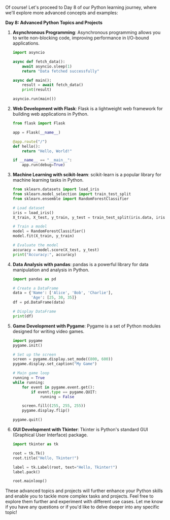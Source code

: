 Of course! Let's proceed to Day 8 of our Python learning journey, where we'll explore more advanced concepts and examples:

**Day 8: Advanced Python Topics and Projects**

1. **Asynchronous Programming**: Asynchronous programming allows you to write non-blocking code, improving performance in I/O-bound applications.

   ```python
   import asyncio

   async def fetch_data():
       await asyncio.sleep(1)
       return "Data fetched successfully"

   async def main():
       result = await fetch_data()
       print(result)

   asyncio.run(main())
   ```

2. **Web Development with Flask**: Flask is a lightweight web framework for building web applications in Python.

   ```python
   from flask import Flask

   app = Flask(__name__)

   @app.route("/")
   def hello():
       return "Hello, World!"

   if __name__ == "__main__":
       app.run(debug=True)
   ```

3. **Machine Learning with scikit-learn**: scikit-learn is a popular library for machine learning tasks in Python.

   ```python
   from sklearn.datasets import load_iris
   from sklearn.model_selection import train_test_split
   from sklearn.ensemble import RandomForestClassifier

   # Load dataset
   iris = load_iris()
   X_train, X_test, y_train, y_test = train_test_split(iris.data, iris.target, test_size=0.2, random_state=42)

   # Train a model
   model = RandomForestClassifier()
   model.fit(X_train, y_train)

   # Evaluate the model
   accuracy = model.score(X_test, y_test)
   print("Accuracy:", accuracy)
   ```

4. **Data Analysis with pandas**: pandas is a powerful library for data manipulation and analysis in Python.

   ```python
   import pandas as pd

   # Create a DataFrame
   data = {'Name': ['Alice', 'Bob', 'Charlie'],
           'Age': [25, 30, 35]}
   df = pd.DataFrame(data)

   # Display DataFrame
   print(df)
   ```

5. **Game Development with Pygame**: Pygame is a set of Python modules designed for writing video games.

   ```python
   import pygame
   pygame.init()

   # Set up the screen
   screen = pygame.display.set_mode((800, 600))
   pygame.display.set_caption("My Game")

   # Main game loop
   running = True
   while running:
       for event in pygame.event.get():
           if event.type == pygame.QUIT:
               running = False

       screen.fill((255, 255, 255))
       pygame.display.flip()

   pygame.quit()
   ```

6. **GUI Development with Tkinter**: Tkinter is Python's standard GUI (Graphical User Interface) package.

   ```python
   import tkinter as tk

   root = tk.Tk()
   root.title("Hello, Tkinter!")

   label = tk.Label(root, text="Hello, Tkinter!")
   label.pack()

   root.mainloop()
   ```

These advanced topics and projects will further enhance your Python skills and enable you to tackle more complex tasks and projects. Feel free to explore them further and experiment with different use cases. Let me know if you have any questions or if you'd like to delve deeper into any specific topic!
